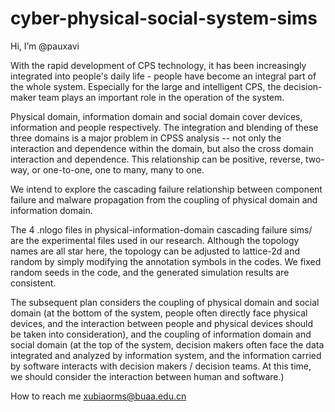 # cyber-physical-social-system-sims

Hi, I’m @pauxavi

With the rapid development of CPS technology, it has been increasingly integrated into people's daily life - people have become an integral part of the whole system. Especially for the large and intelligent CPS, the decision-maker team plays an important role in the operation of the system.

Physical domain, information domain and social domain cover devices, information and people respectively. The integration and blending of these three domains is a major problem in CPSS analysis -- not only the interaction and dependence within the domain, but also the cross domain interaction and dependence. This relationship can be positive, reverse, two-way, or one-to-one, one to many, many to one.

We intend to explore the cascading failure relationship between component failure and malware propagation from the coupling of physical domain and information domain.

The 4 .nlogo files in physical-information-domain cascading failure sims/ are the experimental files used in our research. Although the topology names are all star here, the topology can be adjusted to lattice-2d and random by simply modifying the annotation symbols in the codes. We fixed random seeds in the code, and the generated simulation results are consistent.

The subsequent plan considers the coupling of physical domain and social domain (at the bottom of the system, people often directly face physical devices, and the interaction between people and physical devices should be taken into consideration), and the coupling of information domain and social domain (at the top of the system, decision makers often face the data integrated and analyzed by information system, and the information carried by software interacts with decision makers / decision teams. At this time, we should consider the interaction between human and software.)

How to reach me xubiaorms@buaa.edu.cn
